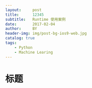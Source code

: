 ```yaml
---
layout:     post
title:      12345
subtitle:   Runtime 使用案例
date:       2017-02-04
author:     BY
header-img: img/post-bg-ios9-web.jpg
catalog: true
tags:
    - Python
    - Machine Learing
---
```


# 标题

